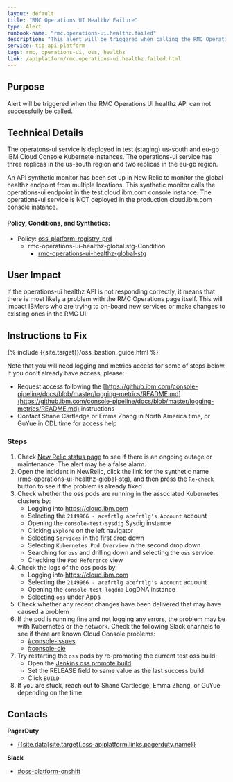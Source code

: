 ```yaml
---
layout: default
title: "RMC Operations UI Healthz Failure"
type: Alert
runbook-name: "rmc.operations-ui.healthz.failed"
description: "This alert will be triggered when calling the RMC Operations UI healthz API failed"
service: tip-api-platform
tags: rmc, operations-ui, oss, healthz
link: /apiplatform/rmc.operations-ui.healthz.failed.html
---
```


## Purpose
Alert will be triggered when the RMC Operations UI healthz API can not successfully be called.

## Technical Details
The operatons-ui service is deployed in test (staging) us-south and eu-gb IBM Cloud Console Kubernete instances. The operations-ui service has three replicas in the us-south region and two replicas in the eu-gb region.

An API synthetic monitor has been set up in New Relic to monitor the global healthz endpoint from multiple locations. This synthetic monitor calls the operations-ui endpoint in the test.cloud.ibm.com console instance. The operations-ui service is NOT deployed in the production cloud.ibm.com console instance.

#### Policy, Conditions, and Synthetics:
- Policy: [oss-platform-registry-prd](https://one.newrelic.com/launcher/nrai.launcher?platform[accountId]=1926897&pane=eyJuZXJkbGV0SWQiOiJhbGVydGluZy11aS1jbGFzc2ljLnBvbGljaWVzIiwibmF2IjoiUG9saWNpZXMiLCJwb2xpY3lJZCI6IjEyODQ3MDQifQ&sidebars[0]=eyJuZXJkbGV0SWQiOiJucmFpLm5hdmlnYXRpb24tYmFyIiwibmF2IjoiUG9saWNpZXMifQ)
    - rmc-operations-ui-healthz-global.stg-Condition
        - [rmc-operations-ui-healthz-global-stg](https://one.newrelic.com/launcher/nr1-core.explorer?pane=eyJuZXJkbGV0SWQiOiJzeW50aGV0aWNzLW5lcmRsZXRzLmxlZ2FjeS1tb25pdG9yLXNldHRpbmdzIiwiZW50aXR5SWQiOiJNVGt5TmpnNU4zeFRXVTVVU0h4TlQwNUpWRTlTZkRkbU9ETm1aVEk0TFRRNVpXTXRORGxqWXkxaFpXUTRMVGhsTVdKaVpHVXlZV1E0TmcifQ==&sidebars[0]=eyJuZXJkbGV0SWQiOiJucjEtY29yZS5hY3Rpb25zIiwiZW50aXR5SWQiOiJNVGt5TmpnNU4zeFRXVTVVU0h4TlQwNUpWRTlTZkRkbU9ETm1aVEk0TFRRNVpXTXRORGxqWXkxaFpXUTRMVGhsTVdKaVpHVXlZV1E0TmciLCJzZWxlY3RlZE5lcmRsZXQiOnsibmVyZGxldElkIjoic3ludGhldGljcy1uZXJkbGV0cy5sZWdhY3ktbW9uaXRvci1zZXR0aW5ncyJ9fQ==&platform[accountId]=1926897&platform[timeRange][duration]=1800000&platform[$isFallbackTimeRange]=true)

## User Impact
If the operations-ui healthz API is not responding correctly, it means that there is most likely a problem with the RMC Operations page itself. This will impact IBMers who are trying to on-board new services or make changes to existing ones in the RMC UI.

## Instructions to Fix

{% include {{site.target}}/oss_bastion_guide.html %}

Note that you will need logging and metrics access for some of steps below. If you don't already have access, please:
- Request access following the [https://github.ibm.com/console-pipeline/docs/blob/master/logging-metrics/README.md](https://github.ibm.com/console-pipeline/docs/blob/master/logging-metrics/README.md) instructions
- Contact Shane Cartledge or Emma Zhang in North America time, or GuYue in CDL time for access help

### Steps

1. Check [New Relic status page](https://status.newrelic.com/) to see if there is an ongoing outage or maintenance. The alert may be a false alarm.
2. Open the incident in NewRelic, click the link for the synthetic name (rmc-operations-ui-healthz-global-stg), and then press the `Re-check` button to see if the problem is already fixed
3. Check whether the oss pods are running in the associated Kubernetes clusters by:
   - Logging into https://cloud.ibm.com
   - Selecting the `2149966 - acefrtlg acefrtlg's Account` account
   - Opening the `console-test-sysdig` Sysdig instance
   - Clicking `Explore` on the left navigator
   - Selecting `Services` in the first drop down
   - Selecting `Kubernetes Pod Overview` in the second drop down
   - Searching for `oss` and drilling down and selecting the `oss` service
   - Checking the `Pod Reference` view
4. Check the logs of the oss pods by:
   - Logging into https://cloud.ibm.com
   - Selecting the `2149966 - acefrtlg acefrtlg's Account` account
   - Opening the `console-test-logdna` LogDNA instance
   - Selecting `oss` under Apps
5. Check whether any recent changes have been delivered that may have caused a problem
6. If the pod is running fine and not logging any errors, the problem may be with Kubernetes or the network. Check the following Slack channels to see if there are known Cloud Console problems:
    - [#console-issues](https://ibm-cloudplatform.slack.com/archives/C6EA537U3)
    - [#console-cie](https://ibm-cloudplatform.slack.com/archives/CLJ4QQWNN)
7. Try restarting the `oss` pods by re-promoting the current test oss build:
   - Open the [Jenkins oss promote build](https://wcp-console-jenkins.swg-devops.com/job/promote/job/oss/build?delay=0sec)
   - Set the RELEASE field to same value as the last success build
   - Click `BUILD`
8. If you are stuck, reach out to Shane Cartledge, Emma Zhang, or GuYue depending on the time

## Contacts
**PagerDuty**
* [{{site.data[site.target].oss-apiplatform.links.pagerduty.name}}]({{site.data[site.target].oss-apiplatform.links.pagerduty.link}})

**Slack**
* [#oss-platform-onshift](https://ibm-cloudplatform.slack.com/archives/G01S292026S)
